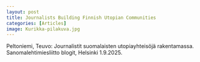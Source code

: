```yaml
---
layout: post
title: Journalists Building Finnish Utopian Communities
categories: [Articles]
image: Kurikka-pilakuva.jpg
---
```

Peltoniemi, Teuvo: Journalistit suomalaisten utopiayhteisöjä rakentamassa. Sanomalehtimiesliitto blogit, Helsinki 1.9.2025.


